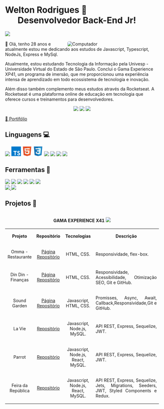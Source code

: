 
<h1>Welton Rodrigues 👋 <br>⠀⠀Desenvolvedor Back-End Jr!<span></h1>
<div>
<a href="https://www.linkedin.com/in/welton-dev/"><img src="https://camo.githubusercontent.com/e8e6adebdbef916c9c8d8ef1bbadadedd5768866165fb033f5721d89365a6ebe/68747470733a2f2f696d672e736869656c64732e696f2f62616467652f2d4c696e6b6564496e2d626c75653f6c6f676f3d4c696e6b6564696e266c6f676f436f6c6f723d7768697465267374796c653d666f722d7468652d6261646765"></a>

</div>
  <div>
   <img src="https://raw.githubusercontent.com/Gapur/Gapur/master/coding.gif" min-width="400px" max-width="300px" width="300px" align="right" alt="Computador" style="border-radius: 5px">
   
   
<p align="left">👦 Olá, tenho 28 anos e atualmente estou me dedicando aos estudos de Javascript, Typescript, NodeJs, Express e MySql.<br>
    <p>
    Atualmente, estou estudando Tecnologia da Informação pela Univesp - Universidade Virtual do Estado de São Paulo.
      Conclui o Gama Experience XP41, um programa de imersão, que me proporcionou uma experiência intensa de aprendizado em todo ecossistema de tecnologia e inovação.
    </p>
    <p>Além disso também complemento meus estudos através da Rocketseat. A Rocketseat é uma plataforma online de educação em tecnologia que oferece cursos e treinamentos para desenvolvedores. 
    <p/>
</p>
<p align="center">
 <img width="100px" src="https://univesp.br/sites/58f6506869226e9479d38201/theme/images/logo-univesp.png?1643802139">
 <img width="150px" src="https://startups.com.br/wp-content/uploads/2021/07/MARCA__CMYK__GAMA-ACADEMY__COR__HORIZONTAL-e1625610632685.png">
 <img width="150px" src="https://cdn.worldvectorlogo.com/logos/rocketseat.svg">
  </p>
<p>
  <a href="https://devwelton.vercel.app/" target="_blank">📒 Portifólio</a>
</p>
<div>
 <div>

  <h2>Linguagens 💻</h2>
  <a href=""> <img width="32px" src="https://cdn.jsdelivr.net/gh/devicons/devicon/icons/javascript/javascript-original.svg" /></a>
  <a href=""> <img width="32px" src="https://raw.githubusercontent.com/devicons/devicon/master/icons/typescript/typescript-plain.svg" /></a>
  <a href=""> <img width="32px"src="https://raw.githubusercontent.com/devicons/devicon/master/icons/html5/html5-original.svg" /></a>
  <a href=""> <img  width="32px"src="https://raw.githubusercontent.com/devicons/devicon/master/icons/css3/css3-original.svg" /></a>
  <a href=""> <img  width="32px"src="https://walde.co/wp-content/uploads/2016/09/nodejs_logo.png" /></a>
  <a href=""> <img  width="32px"src="https://www.freepnglogos.com/uploads/logo-mysql-png/logo-mysql-mysql-logo-png-images-are-download-crazypng-21.png" /></a>
  <a href=""> <img  width="32px"src="https://seeklogo.com/images/S/sequelize-logo-9A5075DB9F-seeklogo.com.png" /></a>
  <a href=""> <img  width="54px"src="https://youteam.io/blog/wp-content/uploads/2022/04/expressjs_logo.png" /></a>

</div>
<div>
  <h2>Ferramentas 🔧</h2>
  <img width="26px" src="https://cdn.jsdelivr.net/gh/devicons/devicon/icons/react/react-original-wordmark.svg" />
  <img width="26px" src="https://cdn.jsdelivr.net/gh/devicons/devicon/icons/github/github-original-wordmark.svg" />
  <img width="26px" src="https://cdn.jsdelivr.net/gh/devicons/devicon/icons/figma/figma-original.svg" />
  <img width="26px" src="https://cdn.jsdelivr.net/gh/devicons/devicon/icons/vscode/vscode-original-wordmark.svg" />
  <img width="26px" src="https://cdn.jsdelivr.net/gh/devicons/devicon/icons/nodejs/nodejs-original-wordmark.svg" />
  <img width="26px" src="https://cdn.jsdelivr.net/gh/devicons/devicon/icons/linux/linux-original.svg" />
   </div>
   
   <div align="left">
  <a href="https://github.com/WeltonDev">
  <img height="180em" src="https://github-readme-stats.vercel.app/api?username=weltondev&show_icons=true&theme=github_dark&include_all_commits=true&count_private=true"/>
  <img height="180em" src="https://github-readme-stats.vercel.app/api/top-langs/?username=weltondev&layout=compact&langs_count=7&theme=github_dark"/>
  </a>
</div>

<div>
  <h2>Projetos 💪</h2>
  <div align="center">
  <table>
   <thead>
     
   <tr>
   <td colspan='4'><p align='center'>
   <b>GAMA EXPERIENCE X41</b>
   <img width="16px" src="https://gama.academy/gama-logo.png"></p></td>
   </tr>
   </thead>
   <tbody>
   <tr>
   <td><p align='center'><b>Projeto</b></p></td>
   <td><p align='center'><b>Repositório</b></p></td>
   <td><p align='center'><b>Tecnologias</b></p></td>
   <td><p align='center'><b>Descrição</b></p></td>
   </tr>

   <tr>
   <td><p align='center'>Omma - Restaurante</p></td>
   <td><p align='center'>
   <a href="https://weltondev.github.io/Omma-Receitas/" target="_blank">Página</a> 
   <a href="https://github.com/WeltonDev/Omma-Receitas" target="_blank">Repositório</a>
   </p>
   </td>
   <td><p align='center'>HTML, CSS.</p></td>
   <td><p align='justify'>Responsividade, flex-box.</p></td>
   </tr>

   <tr>
   <td><p align='center'>Din Din - Finanças</p></td>
   <td>
   <p align='center'>
   <a href="https://weltondev.github.io/din-din-project/" target="_blank">Página</a>
   <a href="https://github.com/WeltonDev/din-din-project" target="_blank">Repositório</a>
   </p>
   </td>
   <td><p align='center'>HTML, CSS.</p></td>
   <td><p align='justify'>Responsividade, Acessibilidade, Otimização SEO, Git e GitHub.</p></td>
   </tr>

   <tr>
   <td><p align='center'>Sound Garden</p></td>
   <td>
   <p align='center'>
   <a href="https://weltondev.github.io/soundgarden-front/" target="_blank">Página</a>
   <a href="https://github.com/WeltonDev/soundgarden-front" target="_blank">Repositório</a>
   </p>
   </td>
   <td><p align='center'>Javascript, HTML, CSS.</p></td>
   <td><p align='justify'>Promisses, Async, Await, Callback,Responsividade,Git e GitHub.</p></td>
   </tr>
   

   <tr>
   <td><p align='center'>La Vie</p></td>
   <td>
   <p align='center'>
   <a href="https://github.com/WeltonDev/projeto-la-vie" target="_blank">Repositório</a>
   </p>
   </td>
   <td><p align='center'>Javascript, Node.js, MySQL.</p></td>
   <td><p align='justify'>API REST, Express, Sequelize, JWT.</p></td>
   </tr>
   

   <tr>
   <td><p align='center'>Parrot</p></td>
   <td>
   <p align='center'>
   <a href="https://github.com/WeltonDev/Parrot" target="_blank">Repositório</a>
   </p>
   </td>
   <td><p align='center'>Javascript, Node.js, React, MySQL.</p></td>
   <td><p align='justify'>API REST, Express, Sequelize, JWT.</p></td>
   </tr>
   
   <tr>
   <td><p align='center'>Feira da República</p></td>
   <td>
   <p align='center'>
   <a href="https://github.com/WeltonDev/feira-republica-xpt" target="_blank">Repositório</a>
   </p>
   </td>
   <td><p align='center'>Javascript, Node.js, React, MySQL.</p></td>
   <td><p align='justify'>API REST, Express, Sequelize, Jets, Migrations, Seeders, JWT, Styled Components e Redux.</p></td>
   </tr>
   
   </tbody>
  </table>
  </div>
   </div>
  
